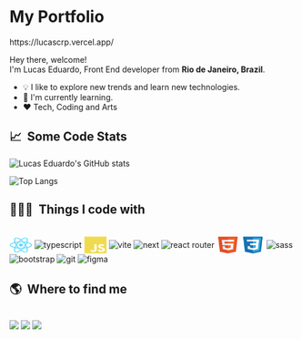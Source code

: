 <h1>My Portfolio</h1>
https://lucascrp.vercel.app/

<p aligh="left">
<!--   <img align="right" src="https://cdn.jsdelivr.net/gh/Th3Wall/assets-cdn/PersonalGithubReadme/Memoji.png" width="200"/> -->
  <p>Hey there, welcome!</br>
  I'm Lucas Eduardo, Front End developer from <b>Rio de Janeiro, Brazil</b>.</p>

- 💡  I like to explore new trends and learn new technologies.
- 🌱 I'm currently learning.
- ❤ Tech, Coding and Arts

## 📈 &nbsp;Some Code Stats ##

![Lucas Eduardo's GitHub stats](https://github-readme-stats.vercel.app/api?username=lucaseduardocrp&show_icons=true&theme=midnight-purple)

![Top Langs](https://github-readme-stats.vercel.app/api/top-langs/?username=lucaseduardocrp&layout=compact&theme=midnight-purple)

## 👨🏻‍💻 &nbsp;Things I code with ##

<div style="display: inline_block, background: gray"><br>
  <img align="center" height="30" width="40" alt="react" src="https://raw.githubusercontent.com/devicons/devicon/master/icons/react/react-original.svg">
  <img align="center" height="30" width="40" alt="typescript" src="https://cdn.jsdelivr.net/gh/devicons/devicon/icons/typescript/typescript-original.svg">
  <img align="center" height="30" width="40" alt="javascript" src="https://raw.githubusercontent.com/devicons/devicon/master/icons/javascript/javascript-plain.svg">   
  <img align="center" height="30" width="40" alt="vite" src="https://www.svgrepo.com/show/354521/vitejs.svg">
  <img align="center" height="30" width="40" alt="next" src="https://www.svgrepo.com/show/354113/nextjs-icon.svg">
  <img align="center" height="30" width="40" alt="react router" src="https://www.svgrepo.com/show/354262/react-router.svg">
  <img align="center" height="30" width="40" alt="html5" src="https://raw.githubusercontent.com/devicons/devicon/master/icons/html5/html5-original.svg">
  <img align="center" height="30" width="40" alt="css3" src="https://raw.githubusercontent.com/devicons/devicon/master/icons/css3/css3-original.svg">
  <img align="center" height="30" width="40" alt="sass" src="https://cdn.jsdelivr.net/gh/devicons/devicon/icons/sass/sass-original.svg">
  <img align="center" height="30" width="40" alt="bootstrap" src="https://cdn.jsdelivr.net/gh/devicons/devicon/icons/bootstrap/bootstrap-plain.svg">
  <img align="center" height="30" width="40" alt="git" src="https://cdn.jsdelivr.net/gh/devicons/devicon/icons/git/git-original.svg">
  <img align="center" height="30" width="40" alt="figma" src="https://www.svgrepo.com/show/452202/figma.svg">
</div>

## 🌎 &nbsp;Where to find me ##
<div style="display: inline_block"><br> 
  <a href="https://www.linkedin.com/in/lucaseccarvalho/" target="_blank"><img src="https://img.shields.io/badge/-LinkedIn-FF5A6E?style=for-the-badge&logo=linkedin&logoColor=white" target="_blank"></a> 
  <a href="https://www.instagram.com/lucaseduardo_crp/" target="_blank"><img src="https://img.shields.io/badge/-Instagram-FF5A6E?style=for-the-badge&logo=instagram&logoColor=white" target="_blank"></a>
  <a href="https://api.whatsapp.com/send/?phone=5521985970787&text&type=phone_number&app_absent=0" target="_blank"><img src="https://img.shields.io/badge/WhatsApp-FF5A6E?style=for-the-badge&logo=whatsapp&logoColor=white"></a>
</div>
